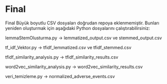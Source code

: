 # Final
Final
Büyük boyutlu CSV dosyaları doğrudan repoya eklenmemiştir. 
 Bunları yeniden oluşturmak için aşağıdaki Python dosyalarını çalıştırabilirsiniz: 

lemmaStemOlusturma.py → lemmatized_output.csv ve stemmed_output.csv 

tf_idf_Vektor.py → tfidf_lemmatized.csv ve tfidf_stemmed.csv 

tfidf_similarity_analysis.py → tfidf_similarity_results.csv 

word2vec_similarity_analysis.py → word2vec_similarity_results.csv 

veri_temizleme.py → normalized_adverse_events.csv 
